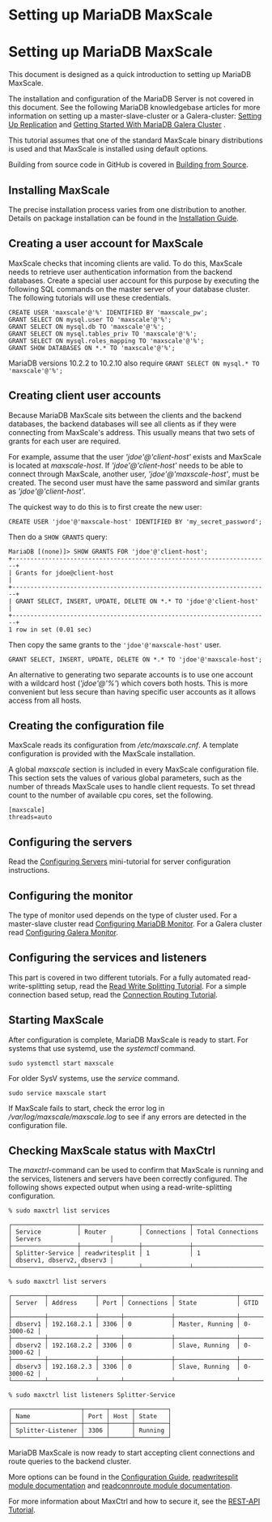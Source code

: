 
# Setting up MariaDB MaxScale

# Setting up MariaDB MaxScale


This document is designed as a quick introduction to setting up MariaDB MaxScale.


The installation and configuration of the MariaDB Server is not covered in this document.
See the following MariaDB knowledgebase articles for more information on setting up a
master-slave-cluster or a Galera-cluster:
[Setting Up Replication](../../../server/server-usage/replication-cluster-multi-master/standard-replication/setting-up-replication.md)
 and
 [Getting Started With MariaDB Galera Cluster](../../../server/server-usage/replication-cluster-multi-master/galera-cluster/getting-started-with-mariadb-galera-cluster.md)
.


This tutorial assumes that one of the standard MaxScale binary distributions is used and
that MaxScale is installed using default options.


Building from source code in GitHub is covered in
[Building from Source](../maxscale-24-getting-started/mariadb-maxscale-24-building-mariadb-maxscale-from-source-code.md).


## Installing MaxScale


The precise installation process varies from one distribution to another. Details on
package installation can be found in the
[Installation Guide](../maxscale-24-getting-started/mariadb-maxscale-24-mariadb-maxscale-installation-guide.md).


## Creating a user account for MaxScale


MaxScale checks that incoming clients are valid. To do this, MaxScale needs to retrieve
user authentication information from the backend databases. Create a special user
account for this purpose by executing the following SQL commands on the master server of
your database cluster. The following tutorials will use these credentials.



```
CREATE USER 'maxscale'@'%' IDENTIFIED BY 'maxscale_pw';
GRANT SELECT ON mysql.user TO 'maxscale'@'%';
GRANT SELECT ON mysql.db TO 'maxscale'@'%';
GRANT SELECT ON mysql.tables_priv TO 'maxscale'@'%';
GRANT SELECT ON mysql.roles_mapping TO 'maxscale'@'%';
GRANT SHOW DATABASES ON *.* TO 'maxscale'@'%';
```



MariaDB versions 10.2.2 to 10.2.10 also require `GRANT SELECT ON mysql.* TO
'maxscale'@'%';`


## Creating client user accounts


Because MariaDB MaxScale sits between the clients and the backend databases, the backend
databases will see all clients as if they were connecting from MaxScale's address. This
usually means that two sets of grants for each user are required.


For example, assume that the user *'jdoe'@'client-host'* exists and MaxScale is located at
*maxscale-host*. If *'jdoe'@'client-host'* needs to be able to connect through MaxScale,
another user, *'jdoe'@'maxscale-host'*, must be created. The second user must have the
same password and similar grants as *'jdoe'@'client-host'*.


The quickest way to do this is to first create the new user:



```
CREATE USER 'jdoe'@'maxscale-host' IDENTIFIED BY 'my_secret_password';
```



Then do a `SHOW GRANTS` query:



```
MariaDB [(none)]> SHOW GRANTS FOR 'jdoe'@'client-host';
+-----------------------------------------------------------------------+
| Grants for jdoe@client-host                                           |
+-----------------------------------------------------------------------+
| GRANT SELECT, INSERT, UPDATE, DELETE ON *.* TO 'jdoe'@'client-host'   |
+-----------------------------------------------------------------------+
1 row in set (0.01 sec)
```



Then copy the same grants to the `'jdoe'@'maxscale-host'` user.



```
GRANT SELECT, INSERT, UPDATE, DELETE ON *.* TO 'jdoe'@'maxscale-host';
```



An alternative to generating two separate accounts is to use one account with a wildcard
host (*'jdoe'@'%'*) which covers both hosts. This is more convenient but less secure than
having specific user accounts as it allows access from all hosts.


## Creating the configuration file


MaxScale reads its configuration from */etc/maxscale.cnf*. A template configuration is
provided with the MaxScale installation.


A global *maxscale* section is included in every MaxScale configuration file. This section
sets the values of various global parameters, such as the number of threads MaxScale uses
to handle client requests. To set thread count to the number of available cpu cores, set
the following.



```
[maxscale]
threads=auto
```



## Configuring the servers


Read the [Configuring Servers](mariadb-maxscale-24-configuring-servers.md) mini-tutorial for server
configuration instructions.


## Configuring the monitor


The type of monitor used depends on the type of cluster used. For a master-slave cluster
read
[Configuring MariaDB Monitor](mariadb-maxscale-24-configuring-the-mariadb-monitor.md).
For a Galera cluster read
[Configuring Galera Monitor](mariadb-maxscale-24-configuring-the-galera-monitor.md).


## Configuring the services and listeners


This part is covered in two different tutorials. For a fully automated
read-write-splitting setup, read the
[Read Write Splitting Tutorial](mariadb-maxscale-24-read-write-splitting-with-mariadb-maxscale.md).
For a simple connection based setup, read the
[Connection Routing Tutorial](mariadb-maxscale-24-connection-routing-with-mariadb-maxscale.md).


## Starting MaxScale


After configuration is complete, MariaDB MaxScale is ready to start. For systems that
use systemd, use the *systemctl* command.



```
sudo systemctl start maxscale
```



For older SysV systems, use the *service* command.



```
sudo service maxscale start
```



If MaxScale fails to start, check the error log in */var/log/maxscale/maxscale.log* to see
if any errors are detected in the configuration file.


## Checking MaxScale status with MaxCtrl


The *maxctrl*-command can be used to confirm that MaxScale is running and the services,
listeners and servers have been correctly configured. The following shows expected output
when using a read-write-splitting configuration.



```
% sudo maxctrl list services

┌──────────────────┬────────────────┬─────────────┬───────────────────┬───────────────────────────┐
│ Service          │ Router         │ Connections │ Total Connections │ Servers                   │
├──────────────────┼────────────────┼─────────────┼───────────────────┼───────────────────────────┤
│ Splitter-Service │ readwritesplit │ 1           │ 1                 │ dbserv1, dbserv2, dbserv3 │
└──────────────────┴────────────────┴─────────────┴───────────────────┴───────────────────────────┘

% sudo maxctrl list servers

┌─────────┬─────────────┬──────┬─────────────┬─────────────────┬───────────┐
│ Server  │ Address     │ Port │ Connections │ State           │ GTID      │
├─────────┼─────────────┼──────┼─────────────┼─────────────────┼───────────┤
│ dbserv1 │ 192.168.2.1 │ 3306 │ 0           │ Master, Running │ 0-3000-62 │
├─────────┼─────────────┼──────┼─────────────┼─────────────────┼───────────┤
│ dbserv2 │ 192.168.2.2 │ 3306 │ 0           │ Slave, Running  │ 0-3000-62 │
├─────────┼─────────────┼──────┼─────────────┼─────────────────┼───────────┤
│ dbserv3 │ 192.168.2.3 │ 3306 │ 0           │ Slave, Running  │ 0-3000-62 │
└─────────┴─────────────┴──────┴─────────────┴─────────────────┴───────────┘

% sudo maxctrl list listeners Splitter-Service

┌───────────────────┬──────┬──────┬─────────┐
│ Name              │ Port │ Host │ State   │
├───────────────────┼──────┼──────┼─────────┤
│ Splitter-Listener │ 3306 │      │ Running │
└───────────────────┴──────┴──────┴─────────┘
```



MariaDB MaxScale is now ready to start accepting client connections and route queries to
the backend cluster.


More options can be found in the
[Configuration Guide](../maxscale-24-getting-started/mariadb-maxscale-24-mariadb-maxscale-configuration-guide.md),
[readwritesplit module documentation](../maxscale-24-routers/mariadb-maxscale-24-readwritesplit.md) and
[readconnroute module documentation](../maxscale-24-routers/mariadb-maxscale-24-readconnroute.md).


For more information about MaxCtrl and how to secure it, see the
[REST-API Tutorial](mariadb-maxscale-24-rest-api-tutorial.md).
